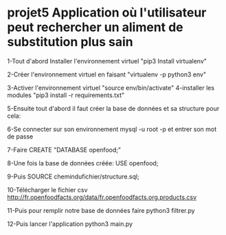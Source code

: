 # projet5 Application où l'utilisateur peut rechercher un aliment de substitution plus sain

1-Tout d'abord Installer l'environnement virtuel "pip3 Install virtualenv"

2-Créer l'environnement virtuel en faisant "virtualenv -p python3 env"

3-Activer l'environnement virtuel "source env/bin/activate"
4-installer les modules "pip3 install -r requirements.txt"

5-Ensuite tout d'abord il faut créer la base de données et sa structure pour cela:

6-Se connecter sur son environnement mysql -u root -p et entrer son mot de passe

7-Faire CREATE "DATABASE openfood;"

8-Une fois la base de données créée: USE openfood;

9-Puis SOURCE chemindufichier/structure.sql;

10-Télécharger le fichier csv http://fr.openfoodfacts.org/data/fr.openfoodfacts.org.products.csv

11-Puis pour remplir notre base de données faire python3 filtrer.py

12-Puis lancer l'application python3 main.py